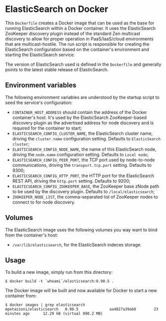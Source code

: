ElasticSearch on Docker
=======================

This `Dockerfile` creates a Docker image that can be used as the base for
running ElasticSearch within a Docker container. It uses the ElasticSearch
ZooKeeper discovery plugin instead of the standard Zen multicast discovery to
allow for proper operation in PaaS/IaaS/cloud environments that are
multicast-hostile. The run script is responsible for creating the ElasticSearch
configuration based on the container's environment and starting the
ElasticSearch service.

The version of ElasticSearch used is defined in the `Dockerfile` and generally
points to the latest stable release of ElasticSearch.

Environment variables
---------------------

The following environment variables are understood by the startup script to
seed the service's configuration:

  - `CONTAINER_HOST_ADDRESS` should contain the address of the Docker
    container's host. It's used by the ElasticSearch ZooKeeper-based discovery
    plugin as the advertised address for node discovery and is required for the
    container to start;
  - `ELASTICSEARCH_CONFIG_CLUSTER_NAME`, the ElasticSearch cluster name,
    driving the `cluster.name` configuration setting. Defaults to
    `ElasticSearch cluster`;
  - `ELASTICSEARCH_CONFIG_NODE_NAME`, the name of this ElasticSearch node,
    driving the `node.name` configuration setting. Defaults to `Local node`;
  - `ELASTICSEARCH_CONFIG_PEER_PORT`, the TCP port used by node-to-node
    communications, driving the `transport.tcp.port` setting. Defaults to 9300;
  - `ELASTICSEARCH_CONFIG_HTTP_PORT`, the HTTP port for the ElasticSearch REST
    API, driving the `http.port` setting. Defaults to 9200;
  - `ELASTICSEARCH_CONFIG_ZOOKEEPER_BASE`, the ZooKeeper base zNode path to be
    used by the discovery plugin. Defaults to `/local/elasticsearch`;
  - `ZOOKEEPER_NODE_LIST`, the comma-separated list of ZooKeeper nodes to
    connect to for node discovery.

Volumes
-------

The ElasticSearch image uses the following volumes you way want to bind from
the container's host:

  - `/var/lib/elasticsearch`, for the ElasticSearch indeces storage.

Usage
-----

To build a new image, simply run from this directory:

```
$ docker build -t `whoami`/elasticsearch:0.90.5 .
```

The Docker image will be built and now available for Docker to start a new
container from:

```
$ docker images | grep elasticsearch
mpetazzoni/elasticsearch   0.90.5              aa4827a39a60        23 minutes ago      12.29 kB (virtual 890.2 MB)
```
